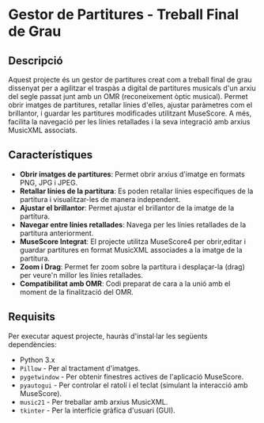 # Gestor de Partitures - Treball Final de Grau

## Descripció

Aquest projecte és un gestor de partitures creat com a treball final de grau dissenyat per a agilitzar el traspàs a digital de partitures musicals d'un arxiu del segle passat junt amb un OMR (reconeixement òptic musical). Permet obrir imatges de partitures, retallar línies d'elles, ajustar paràmetres com el brillantor, i guardar les partitures modificades utilitzant MuseScore. A més, facilita la navegació per les línies retallades i la seva integració amb arxius MusicXML associats.

## Característiques

- **Obrir imatges de partitures**: Permet obrir arxius d'imatge en formats PNG, JPG i JPEG.
- **Retallar línies de la partitura**: Es poden retallar línies específiques de la partitura i visualitzar-les de manera independent.
- **Ajustar el brillantor**: Permet ajustar el brillantor de la imatge de la partitura.
- **Navegar entre línies retallades**: Navega per les línies retallades de la partitura anteriorment.
- **MuseScore Integrat**: El projecte utilitza MuseScore4 per obrir,editar i guardar partitures en format MusicXML associades a la imatge de la partitura.
- **Zoom i Drag**: Permet fer zoom sobre la partitura i desplaçar-la (drag) per veure'n millor les línies retallades.
- **Compatibilitat amb OMR**: Codi preparat de cara a la unió amb el moment de la finalització del OMR.

## Requisits

Per executar aquest projecte, hauràs d'instal·lar les següents dependències:

- Python 3.x
- `Pillow` - Per al tractament d'imatges.
- `pygetwindow` - Per obtenir finestres actives de l'aplicació MuseScore.
- `pyautogui` - Per controlar el ratolí i el teclat (simulant la interacció amb MuseScore).
- `music21` - Per treballar amb arxius MusicXML.
- `tkinter` - Per la interfície gràfica d'usuari (GUI).



